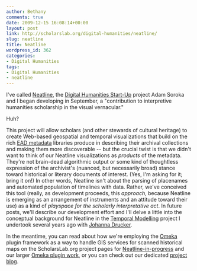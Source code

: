 ```yaml
---
author: Bethany
comments: true
date: 2009-12-15 16:08:14+00:00
layout: post
link: http://scholarslab.org/digital-humanities/neatline/
slug: neatline
title: Neatline
wordpress_id: 362
categories:
- Digital Humanities
tags:
- Digital Humanities
- neatline
---
```


I've called [Neatline](http://neatline.org/), the [Digital Humanities Start-Up](http://www.neh.gov/grants/guidelines/digitalhumanitiesstartup.html) project Adam Soroka and I began developing in September, a "contribution to interpretive humanities scholarship in the visual vernacular."

Huh?

This project will allow scholars (and other stewards of cultural heritage) to create Web-based geospatial and temporal visualizations that build on the rich [EAD metadata](http://www.archivists.org/saagroups/ead/index.html) libraries produce in describing their archival collections and making them more discoverable -- but the crucial twist is that we didn't want to think of our Neatline visualizations as _products_ of the metadata. They're not brain-dead algorithmic output or some kind of thoughtless expression of the archivist's (nuanced, but necessarily broad) stance toward historical or literary documents of interest. (Yes, I'm asking for it; bring it on!) In other words, Neatline isn't about the parsing of placenames and automated population of timelines with data. Rather, we've conceived this tool (really, as development proceeds, this _approach_, because Neatline is emerging as an arrangement of instruments and an attitude toward their use) as a kind of _playspace for the scholarly interpretative act_. In future posts, we'll describe our development effort and I'll delve a little into the conceptual background for Neatline in the [Temporal Modelling](http://iath.virginia.edu/time) project I undertook several years ago with [Johanna Drucker](http://en.wikipedia.org/wiki/Johanna_Drucker).

In the meantime, you can read about how we're employing the [Omeka](http://omeka.org) plugin framework as a way to handle GIS services for scanned historical maps on the ScholarsLab.org project pages for [Neatline-in-progress](http://www.scholarslab.org/projects/neatline/) and our larger [Omeka plugin work](http://www.scholarslab.org/projects/omeka-plugins/), or you can check out our dedicated [project blog](http://neatline.org).
